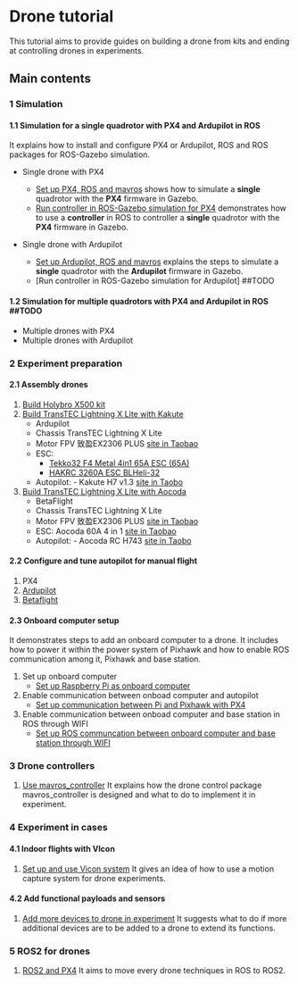 # Drone tutorial
This tutorial aims to provide guides on building a drone from kits and ending at controlling drones in experiments.

## Main contents

### 1 Simulation

#### 1.1 Simulation for a **single** quadrotor with PX4 and Ardupilot in ROS
It explains how to install and configure PX4 or Ardupilot, ROS and ROS packages for ROS-Gazebo simulation.

- Single drone with PX4
    - [Set up PX4, ROS and mavros](2_1_Simulation_ROS_PX4.md) shows how to simulate a **single** quadrotor with the **PX4** firmware in Gazebo.
    - [Run controller in ROS-Gazebo simulation for PX4](2_3_Simulation_PX4_Gazebo.md) demonstrates how to use a **controller** in ROS to controller a **single** quadrotor with the **PX4** firmware in Gazebo.

- Single drone with Ardupilot
    - [Set up Ardupilot, ROS and mavros](2_2_Simulation_ROS_Ardupilot.md) explains the steps to simulate  a **single** quadrotor with the **Ardupilot** firmware in Gazebo.
    - [Run controller in ROS-Gazebo simulation for Ardupilot] ##TODO


#### 1.2 Simulation for **multiple** quadrotors with PX4 and Ardupilot in ROS  ##TODO

- Multiple drones with PX4
- Multiple drones with Ardupilot
    

### 2 Experiment preparation

#### 2.1 Assembly drones
1. [Build Holybro X500 kit](2_1_X500_Pixhawk5.md)
2. [Build TransTEC Lightning X Lite with Kakute ](2_2_LightningXLite_Kakute.md)
    - Ardupilot
    - Chassis TransTEC Lightning X Lite
    - Motor FPV 致盈EX2306 PLUS [site in Taobao](https://item.taobao.com/item.htm?spm=a1z10.5-c-s.w4002-22611654657.27.52b858176s1EdF&id=634695941707)
    - ESC:
        - [Tekko32 F4 Metal 4in1 65A ESC (65A)](https://holybro.com/collections/fpv-esc/products/tekko32-f4-metal-4in1-65a-esc-65a)
        - [HAKRC 3260A ESC BLHeli-32 ](https://item.taobao.com/item.htm?spm=a1z10.5-c-s.w4002-22611654657.32.193244beujIlvo&id=624599427940)
    - Autopilot: - Kakute H7 v1.3 [site in Taobo](https://item.taobao.com/item.htm?spm=a1z0d.6639537/tb.1997196601.28.56917484ySIhA5&id=684452325988)     
3. [Build TransTEC Lightning X Lite with Aocoda](2_3_LightningXLite_Aocoda.md)
    - BetaFlight
    - Chassis TransTEC Lightning X Lite
    - Motor FPV 致盈EX2306 PLUS [site in Taobao](https://item.taobao.com/item.htm?spm=a1z10.5-c-s.w4002-22611654657.27.52b858176s1EdF&id=634695941707)
    - ESC: Aocoda 60A 4 in 1 [site in Taobao](https://item.taobao.com/item.htm?spm=a1z0d.6639537/tb.1997196601.4.55627484xw5sv5&id=682898024012)
    - Autopilot: - Aocoda RC H743 [site in Taobo](https://item.taobao.com/item.htm?spm=a1z0d.6639537/tb.1997196601.4.55627484xUOMZu&id=679995875558)     

#### 2.2 Configure and tune autopilot for manual flight
1. PX4
2. [Ardupilot](2_4_Config_Ardupilot.md)
3. [Betaflight](2_5_Config_BetaFlight.md)

#### 2.3 Onboard computer setup
    
It demonstrates steps to add an onboard computer to a drone. It includes how to power it within the power system of Pixhawk and how to enable ROS communication among it, Pixhawk and base station.

1. Set up onboard computer
    - [Set up Raspberry Pi as onboard computer](4_Experiment_OnboardComputer_Pi.md)
2. Enable communication between onboad computer and autopilot
    - [Set up communication between Pi and Pixhawk with PX4](4_Experiment_Communication_Pi_Pixhawk.md)
3. Enable communication between onboad computer and base station in ROS through WIFI
    - [Set up ROS communcation between onboard computer and base station through WIFI](4_Experiment_ROS_Communication_Pi_BaseStation.md)

### 3 Drone controllers
1. [Use mavros_controller](7_Mavros_Controller.md)
    It explains how the drone control package mavros_controller is designed and what to do to implement it in experiment.

### 4 Experiment in cases
#### 4.1 Indoor flights with VIcon 
1. [Set up and use Vicon system](6_Vicon_Setup_Use.md)
    It gives an idea of how to use a motion capture system for drone experiments.



#### 4.2 Add functional payloads and sensors
1. [Add more devices to drone in experiment](5_Experiment_Hardware_Setup.md)
    It suggests what to do if more additional devices are to be added to a drone to extend its functions.

### 5 ROS2 for drones
1. [ROS2 and PX4](8_ROS2_PX4.md)
    It aims to move every drone techniques in ROS to ROS2.